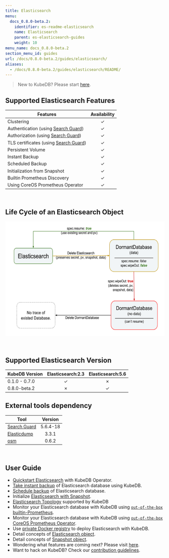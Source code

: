 ```yaml
---
title: Elasticsearch
menu:
  docs_0.8.0-beta.2:
    identifier: es-readme-elasticsearch
    name: Elasticsearch
    parent: es-elasticsearch-guides
    weight: 10
menu_name: docs_0.8.0-beta.2
section_menu_id: guides
url: /docs/0.8.0-beta.2/guides/elasticsearch/
aliases:
  - /docs/0.8.0-beta.2/guides/elasticsearch/README/
---
```


> New to KubeDB? Please start [here](/docs/concepts/README.md).

## Supported Elasticsearch Features

|Features                                               |Availability|
|-------------------------------------------------------|:----------:|
|Clustering                                             | &#10003;   |
|Authentication (using [Search Guard](https://github.com/floragunncom/search-guard))   | &#10003;   |
|Authorization (using [Search Guard](https://github.com/floragunncom/search-guard))    | &#10003;   |
|TLS certificates (using [Search Guard](https://github.com/floragunncom/search-guard)) | &#10003;   |
|Persistent Volume                                      | &#10003;   |
|Instant Backup                                         | &#10003;   |
|Scheduled Backup                                       | &#10003;   |
|Initialization from Snapshot                           | &#10003;   |
|Builtin Prometheus Discovery                           | &#10003;   |
|Using CoreOS Prometheus Operator                       | &#10003;   |

<br/>

## Life Cycle of an Elasticsearch Object

<p align="center">
  <img alt="lifecycle"  src="/docs/images/elasticsearch/lifecycle.png" width="581" height="362">
</p>

<br/>

## Supported Elasticsearch Version

| KubeDB Version | Elasticsearch:2.3 | Elasticsearch:5.6 |
|----------------|:------------:|:------------:|
| 0.1.0 - 0.7.0  | &#10003;     | &#10007;     |
| 0.8.0-beta.2   | &#10007;     | &#10003;     |

## External tools dependency

|Tool                                                               |Version   |
|-------------------------------------------------------------------|:--------:|
|[Search Guard](https://github.com/floragunncom/search-guard)       | 5.6.4-18 |
|[Elasticdump](https://github.com/taskrabbit/elasticsearch-dump/)   | 3.3.1    |
|[osm](https://github.com/appscode/osm)                             | 0.6.2    |

<br/>

## User Guide

- [Quickstart Elasticsearch](/docs/guides/elasticsearch/quickstart/quickstart.md) with KubeDB Operator.
- [Take instant backup](/docs/guides/elasticsearch/snapshot/instant_backup.md) of Elasticsearch database using KubeDB.
- [Schedule backup](/docs/guides/elasticsearch/snapshot/scheduled_backup.md)  of Elasticsearch database.
- Initialize [Elasticsearch with Snapshot](/docs/guides/elasticsearch/initialization/snapshot_source.md).
- [Elasticsearch Topology](/docs/guides/elasticsearch/clustering/topology.md) supported by KubeDB
- Monitor your Elasticsearch database with KubeDB using [`out-of-the-box` builtin-Prometheus](/docs/guides/elasticsearch/monitoring/using_builtin_prometheus.md).
- Monitor your Elasticsearch database with KubeDB using [`out-of-the-box` CoreOS Prometheus Operator](/docs/guides/elasticsearch/monitoring/using_coreos_prometheus_operator.md).
- Use [private Docker registry](/docs/guides/elasticsearch/private-registry/using-private-registry.md) to deploy Elasticsearch with KubeDB.
- Detail concepts of [Elasticsearch object](/docs/concepts/databases/elasticsearch.md).
- Detail concepts of [Snapshot object](/docs/concepts/snapshot.md).
- Wondering what features are coming next? Please visit [here](/docs/roadmap.md).
- Want to hack on KubeDB? Check our [contribution guidelines](/docs/CONTRIBUTING.md).

